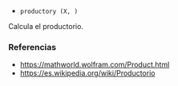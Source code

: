 - `productory (X, )`

Calcula el productorio.

### Referencias

- https://mathworld.wolfram.com/Product.html
- https://es.wikipedia.org/wiki/Productorio
